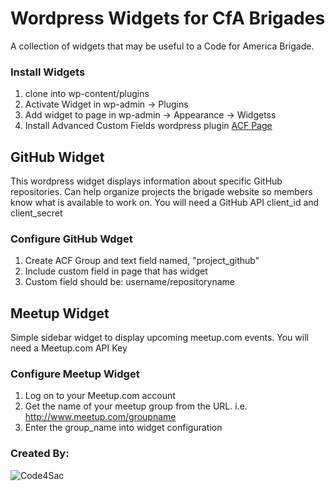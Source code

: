 # Wordpress Widgets for CfA Brigades
A collection of widgets that may be useful to a Code for America Brigade.

### Install Widgets
1. clone into wp-content/plugins
2. Activate Widget in wp-admin -> Plugins
3. Add widget to page in wp-admin -> Appearance -> Widgetss
4. Install Advanced Custom Fields wordpress plugin [ACF Page](http://wordpress.org/plugins/advanced-custom-fields/)

## GitHub Widget
This wordpress widget displays information about specific GitHub repositories. Can help organize projects 
the brigade website so members know what is available to work on. You will need a GitHub API client_id and client_secret

### Configure GitHub Wdget

1. Create ACF Group and text field named, "project_github"
2. Include custom field in page that has widget
3. Custom field should be: username/repositoryname

## Meetup Widget
Simple sidebar widget to display upcoming meetup.com events. You will need a Meetup.com API Key

### Configure Meetup Widget
1. Log on to your Meetup.com account
2. Get the name of your meetup group from the URL. i.e. http://www.meetup.com/groupname
3. Enter the group_name into widget configuration

### Created By:
![Code4Sac](http://code4sac.org/coders/wp-content/uploads/cfs_black-e1377505352342.png "Code4Sac")
